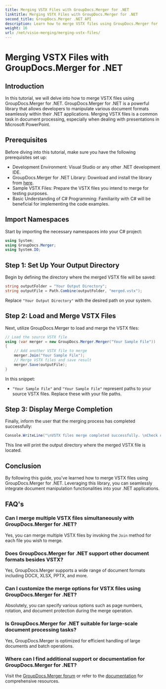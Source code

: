 ```yaml
---
title: Merging VSTX Files with GroupDocs.Merger for .NET
linktitle: Merging VSTX Files with GroupDocs.Merger for .NET
second_title: GroupDocs.Merger .NET API
description: Learn how to merge VSTX files using GroupDocs.Merger for .NET. Follow this step-by-step guide for efficient document manipulation in C#.
weight: 16
url: /net/visio-merging/merging-vstx-files/
---
```


# Merging VSTX Files with GroupDocs.Merger for .NET

## Introduction
In this tutorial, we will delve into how to merge VSTX files using GroupDocs.Merger for .NET. GroupDocs.Merger for .NET is a powerful library that allows developers to manipulate various document formats seamlessly within their .NET applications. Merging VSTX files is a common task in document processing, especially when dealing with presentations in Microsoft PowerPoint.
## Prerequisites
Before diving into this tutorial, make sure you have the following prerequisites set up:
- Development Environment: Visual Studio or any other .NET development IDE.
- GroupDocs.Merger for .NET Library: Download and install the library from [here](https://releases.groupdocs.com/merger/net/).
- Sample VSTX Files: Prepare the VSTX files you intend to merge for testing purposes.
- Basic Understanding of C# Programming: Familiarity with C# will be beneficial for implementing the code examples.

## Import Namespaces
Start by importing the necessary namespaces into your C# project:
```csharp
using System; 
using GroupDocs.Merger;
using System.IO;
```
## Step 1: Set Up Your Output Directory
Begin by defining the directory where the merged VSTX file will be saved:
```csharp
string outputFolder = "Your Output Directory";
string outputFile = Path.Combine(outputFolder, "merged.vstx");
```
Replace `"Your Output Directory"` with the desired path on your system.
## Step 2: Load and Merge VSTX Files
Next, utilize GroupDocs.Merger to load and merge the VSTX files:
```csharp
// Load the source VSTX file
using (var merger = new GroupDocs.Merger.Merger("Your Sample File"))
{
    // Add another VSTX file to merge
    merger.Join("Your Sample File");
    // Merge VSTX files and save result
    merger.Save(outputFile);
}
```
In this snippet:
- `"Your Sample File"` and `"Your Sample File"` represent paths to your source VSTX files. Replace these with your file paths.
## Step 3: Display Merge Completion
Finally, inform the user that the merging process has completed successfully:
```csharp
Console.WriteLine("\nVSTX files merge completed successfully. \nCheck output in {0}", outputFolder);
```
This line will print the output directory where the merged VSTX file is located.

## Conclusion
By following this guide, you've learned how to merge VSTX files using GroupDocs.Merger for .NET. Leveraging this library, you can seamlessly integrate document manipulation functionalities into your .NET applications.

## FAQ's
### Can I merge multiple VSTX files simultaneously with GroupDocs.Merger for .NET?
Yes, you can merge multiple VSTX files by invoking the `Join` method for each file you wish to merge.
### Does GroupDocs.Merger for .NET support other document formats besides VSTX?
Yes, GroupDocs.Merger supports a wide range of document formats including DOCX, XLSX, PPTX, and more.
### Can I customize the merge options for VSTX files using GroupDocs.Merger for .NET?
Absolutely, you can specify various options such as page numbers, rotation, and document protection during the merge operation.
### Is GroupDocs.Merger for .NET suitable for large-scale document processing tasks?
Yes, GroupDocs.Merger is optimized for efficient handling of large documents and batch operations.
### Where can I find additional support or documentation for GroupDocs.Merger for .NET?
Visit the [GroupDocs.Merger forum](https://forum.groupdocs.com/c/merger/32) or refer to the [documentation](https://tutorials.groupdocs.com/merger/net/) for comprehensive resources.
